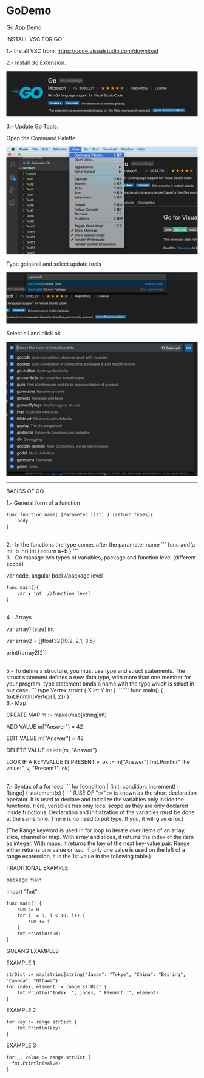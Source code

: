 # GoDemo
Go App Demo

INSTALL VSC FOR GO

1.- Install VSC from: https://code.visualstudio.com/download

2.- Install Go Extension:

![Extension Image](https://raw.githubusercontent.com/danieluribee/GoDemo/master/images/Screen%20Shot%202020-03-26%20at%2010.06.03.png)

3.- Update Go Tools:

Open the Command Palette

![Command Palette](https://raw.githubusercontent.com/danieluribee/GoDemo/master/images/Screen%20Shot%202020-03-26%20at%2010.15.18.png)

Type goinstall and select update tools

![GoInstall](https://raw.githubusercontent.com/danieluribee/GoDemo/master/images/Screen%20Shot%202020-03-26%20at%2010.16.03.png)

Select all and click ok

![Select All](https://raw.githubusercontent.com/danieluribee/GoDemo/master/images/Screen%20Shot%202020-03-26%20at%2010.16.42.png)

--------------------------------------------------------------------------------------------------------------------------

BASICS OF GO

1.- General form of a function
```
func function_name( [Parameter list] ) [return_types]{
	body
}
```
<br/>
2.- In the functions the type comes after the parameter name
```
func add(a int, b int) int {
	return a+b
}
```
<br/>
3.- Go manage two types of variables, package and function level (different scope)

var node, angular bool  //package level
```
func main(){
	var x int  //function level
}
```
<br/>
4.- Arrays

var array1 [size] int

var array2 = []float32{10.2, 2.1, 3.5}

printf(array2[2])

<br/>
5.- To define a structure, you must use type and struct statements. The struct statement defines a new data type, with more than one member for your program. type statement binds a name with the type which is struct in our case.
```
type Vertex struct {
	X int
	Y int
}
```
```
func main() {
	fmt.Println(Vertex{1, 2})
}
```
<br/>
6.- Map

CREATE MAP
m := make(map[string]int)

ADD VALUE
m["Answer"] = 42

EDIT VALUE
m["Answer"] = 48

DELETE VALUE
delete(m, "Answer")

LOOK IF A KEY/VALUE IS PRESENT
v, ok := m["Answer"]
fmt.Println("The value:", v, "Present?", ok)

<br/>
7.- Syntax of a for loop
```
for [condition | (init; condition; increment) | Range]
{
	statement(x)
}
```
(USE OF ":="
:= is known as the short declaration operator.
It is used to declare and initialize the variables only inside the functions.
Here, variables has only local scope as they are only declared inside functions.
Declaration and initialzation of the variables must be done at the same time.
There is no need to put type. If you, it will give error.)

(The Range keyword is used in for loop to iterate over items of an array, slice, channel or map. With array and slices, it returns the index of the item as integer. With maps, it returns the key of the next key-value pair. Range either returns one value or two. If only one value is used on the left of a range expression, it is the 1st value in the following table.)

TRADITIONAL EXAMPLE

package main

import "fmt"
```
func main() {
	sum := 0
	for i := 0; i < 10; i++ {
		sum += i
	}
	fmt.Println(sum)
}
```
GOLANG EXAMPLES

EXAMPLE 1<br/>
```
strDict := map[string]string{"Japan": "Tokyo", "China": "Beijing", "Canada": "Ottawa"}
for index, element := range strDict {
	fmt.Println("Index :", index, " Element :", element)
}
```
EXAMPLE 2<br/>
```
for key := range strDict {
	fmt.Println(key)
}
```
EXAMPLE 3<br/>
```
for _, value := range strDict {
  fmt.Println(value)
}
```

